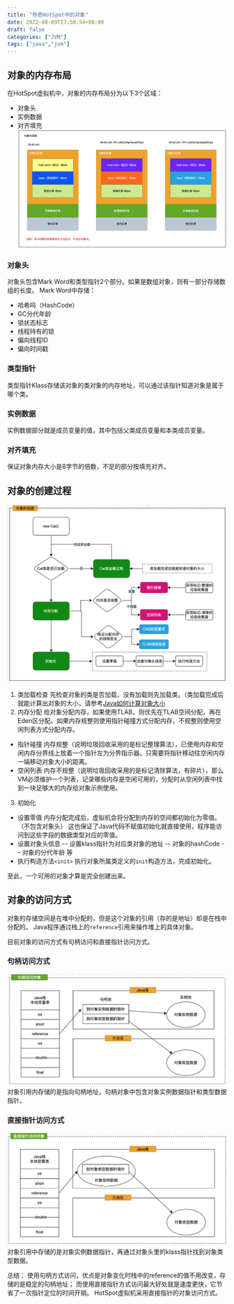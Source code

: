 ```yaml
---
title: "熟悉HotSpot中的对象"
date: 2022-08-09T17:50:54+08:00
draft: false
categories: ["JVM"]
tags: ["java","jvm"]
---
```


## 对象的内存布局
在HotSpot虚拟机中，对象的内存布局分为以下3个区域：
* 对象头
* 实例数据
* 对齐填充
![](/mb/images/jvm2/object/01.png)

### 对象头
对象头包含Mark Word和类型指针2个部分。如果是数组对象，则有一部分存储数组的长度。
Mark Word中存储：
* 哈希吗（HashCode）
* GC分代年龄
* 锁状态标志
* 线程持有的锁
* 偏向线程ID
* 偏向时间戳

### 类型指针
类型指针Klass存储该对象的类对象的内存地址，可以通过该指针知道对象是属于哪个类。

### 实例数据
实例数据部分就是成员变量的值，其中包括父类成员变量和本类成员变量。

### 对齐填充
保证对象内存大小是8字节的倍数，不足的部分按填充对齐。

## 对象的创建过程
![](/mb/images/jvm2/object/02.png)
1. 类加载检查
先检查对象的类是否加载，没有加载则先加载类。（类加载完成后就能计算出对象的大小，请参考[Java如何计算对象大小](xxx)
2. 内存分配
给对象分配内存，如果使用TLAB，则优先在TLAB空间分配，再在Eden区分配。如果内存规整则使用指针碰撞方式分配内存，不规整则使用空闲列表方式分配内存。
* 指针碰撞
内存规整（说明垃圾回收采用的是标记整理算法），已使用内存和空闲内存分界线上放着一个指针左为分界指示器。只需要将指针移动往空闲内存一端移动对象大小的距离。
* 空闲列表
内存不规整（说明垃圾回收采用的是标记清除算法，有碎片），那么VM必须维护一个列表，记录哪些内存是空闲可用的，分配时从空闲列表中找到一块足够大的内存给对象示例使用。
3. 初始化
* 设置零值
内存分配完成后，虚拟机会将分配到内存的空间都初始化为零值。（不包含对象头）
这也保证了Java代码不赋值初始化就直接使用，程序能访问到这些字段的数据类型对应的零值。
* 设置对象头信息
-- 设置klass指针为对应类对象的地址
-- 对象的hashCode
-- 对象的分代年龄 等
* 执行构造方法`<init>`
执行对象所属类定义的`init`构造方法，完成初始化。

至此，一个可用的对象才算是完全创建出来。

## 对象的访问方式
对象的存储空间是在堆中分配的，但是这个对象的引用（存的是地址）却是在栈中分配的。
Java程序通过栈上的`reference`引用来操作堆上的具体对象。

目前对象的访问方式有句柄访问和直接指针访问方式。
### 句柄访问方式
![](/mb/images/jvm2/object/03.png)
对象引用内存储的是指向句柄地址，句柄对象中包含对象实例数据指针和类型数据指针。
### 直接指针访问方式
![](/mb/images/jvm2/object/04.png)
对象引用中存储的是对象实例数据指针，再通过对象头里的klass指针找到对象类型数据。

总结：
使用句柄方式访问，优点是对象变化时栈中的reference的值不用改变，存储的是稳定的句柄地址；
而使用直接指针方式访问最大好处就是速度更快，它节省了一次指针定位的时间开销。
HotSpot虚拟机采用直接指针的对象访问方式。



